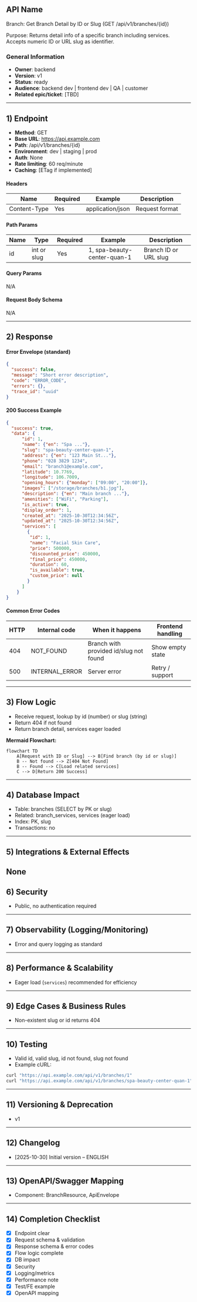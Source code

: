 ## API Name
Branch: Get Branch Detail by ID or Slug (GET /api/v1/branches/{id})

Purpose: Returns detail info of a specific branch including services. Accepts numeric ID or URL slug as identifier.

### General Information
- **Owner**: backend
- **Version**: v1
- **Status**: ready
- **Audience**: backend dev | frontend dev | QA | customer
- **Related epic/ticket**: [TBD]

---
## 1) Endpoint
- **Method**: GET
- **Base URL**: https://api.example.com
- **Path**: /api/v1/branches/{id}
- **Environment**: dev | staging | prod
- **Auth**: None
- **Rate limiting**: 60 req/minute
- **Caching**: [ETag if implemented]

#### Headers
| Name         | Required | Example            | Description         |
|--------------|----------|--------------------|---------------------|
| Content-Type | Yes      | application/json   | Request format      |

#### Path Params
| Name | Type         | Required | Example                         | Description                |
|------|--------------|----------|----------------------------------|----------------------------|
| id   | int or slug  | Yes      | 1, spa-beauty-center-quan-1      | Branch ID or URL slug      |

#### Query Params
N/A

#### Request Body Schema
N/A

---
## 2) Response
#### Error Envelope (standard)
```json
{
  "success": false,
  "message": "Short error description",
  "code": "ERROR_CODE",
  "errors": {},
  "trace_id": "uuid"
}
```
#### 200 Success Example
```json
{
  "success": true,
  "data": {
      "id": 1,
      "name": {"en": "Spa ..."},
      "slug": "spa-beauty-center-quan-1",
      "address": {"en": "123 Main St..."},
      "phone": "028 3829 1234",
      "email": "branch1@example.com",
      "latitude": 10.7769,
      "longitude": 106.7009,
      "opening_hours": {"monday": ["09:00", "20:00"]},
      "images": ["/storage/branches/b1.jpg"],
      "description": {"en": "Main branch ..."},
      "amenities": ["WiFi", "Parking"],
      "is_active": true,
      "display_order": 1,
      "created_at": "2025-10-30T12:34:56Z",
      "updated_at": "2025-10-30T12:34:56Z",
      "services": [
        {
         "id": 1,
         "name": "Facial Skin Care",
         "price": 500000,
         "discounted_price": 450000,
         "final_price": 450000,
         "duration": 60,
         "is_available": true,
         "custom_price": null
        }
      ]
    }
}
```
#### Common Error Codes
| HTTP | Internal code      | When it happens                  | Frontend handling     |
|------|--------------------|----------------------------------|----------------------|
| 404  | NOT_FOUND          | Branch with provided id/slug not found | Show empty state |
| 500  | INTERNAL_ERROR     | Server error                     | Retry / support      |

---
## 3) Flow Logic
- Receive request, lookup by id (number) or slug (string)
- Return 404 if not found
- Return branch detail, services eager loaded

**Mermaid Flowchart:**
```mermaid
flowchart TD
    A[Request with ID or Slug] --> B[Find branch (by id or slug)]
    B -- Not found --> Z[404 Not Found]
    B -- Found --> C[Load related services]
    C --> D[Return 200 Success]
```
---
## 4) Database Impact
- Table: branches (SELECT by PK or slug)
- Related: branch_services, services (eager load)
- Index: PK, slug
- Transactions: no
---
## 5) Integrations & External Effects
None
---
## 6) Security
- Public, no authentication required
---
## 7) Observability (Logging/Monitoring)
- Error and query logging as standard
---
## 8) Performance & Scalability
- Eager load (`services`) recommended for efficiency
---
## 9) Edge Cases & Business Rules
- Non-existent slug or id returns 404
---
## 10) Testing
- Valid id, valid slug, id not found, slug not found
- Example cURL:
```bash
curl "https://api.example.com/api/v1/branches/1"
curl "https://api.example.com/api/v1/branches/spa-beauty-center-quan-1"
```
---
## 11) Versioning & Deprecation
- v1
---
## 12) Changelog
- [2025-10-30] Initial version – ENGLISH
---
## 13) OpenAPI/Swagger Mapping
- Component: BranchResource, ApiEnvelope
---
## 14) Completion Checklist
- [x] Endpoint clear
- [x] Request schema & validation
- [x] Response schema & error codes
- [x] Flow logic complete
- [x] DB impact
- [x] Security
- [x] Logging/metrics
- [x] Performance note
- [x] Test/FE example
- [x] OpenAPI mapping
